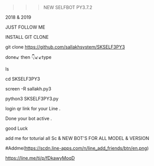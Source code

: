 >>> NEW SELFBOT PY3.7.2


2018 & 2019


JUST FOLLOW ME


INSTALL GIT CLONE


git clone https://github.com/sallakhsystem/SKSELF3PY3


done↙️ then 👇↙️↙️type


ls


cd SKSELF3PY3


screen -R sallakh.py3


python3 SKSELF3PY3.py


login qr link for your Line . 


Done your bot active .


good Luck

add me for toturial all Sc & NEW BOT'S FOR ALL MODEL & VERSION

#Addme(https://scdn.line-apps.com/n/line_add_friends/btn/en.png)

https://line.me/ti/p/fDkawyMoqD


